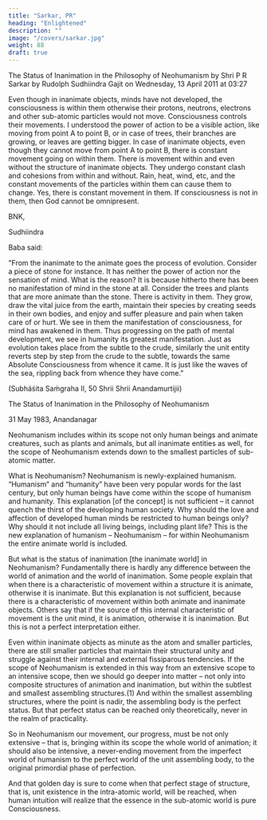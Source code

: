 ```yaml
---
title: "Sarkar, PR"
heading: "Enlightened"
description: ""
image: "/covers/sarkar.jpg"
weight: 88
draft: true
---
```



The Status of Inanimation in the Philosophy of Neohumanism by Shri P R Sarkar
by Rudolph Sudhiindra Gajit on Wednesday, 13 April 2011 at 03:27

Even though in inanimate objects, minds have not developed, the consciousness is within them otherwise their protons, neutrons, electrons and other sub-atomic particles would not move.  Consciousness controls their movements. I understood the power of action to be a visible action, like moving from point A to point B, or in case of trees, their branches are growing, or leaves are getting bigger.  In case of inanimate objects, even though they cannot move from point A to point B, there is constant movement going on within them. There is movement within and even without the structure of inanimate objects.  They undergo constant clash and cohesions from within and without.  Rain, heat, wind, etc, and the constant movements of the particles within them can cause them to change.  Yes, there is constant movement in them.  If consciousness is not in them, then God cannot be omnipresent.
 

BNK,

Sudhiindra

 Baba said:

"From the inanimate to the animate goes the process of evolution. Consider a piece of stone for instance. It has neither the power of action nor the sensation of mind. What is the reason? It is because hitherto there has been no manifestation of mind in the stone at all. Consider the trees and plants that are more animate than the stone. There is activity in them. They grow, draw the vital juice from the earth, maintain their species by creating seeds in their own bodies, and enjoy and suffer pleasure and pain when taken care of or hurt. We see in them the manifestation of consciousness, for mind has awakened in them. Thus progressing on the path of mental development, we see in humanity its greatest manifestation. Just as evolution takes place from the subtle to the crude, similarly the unit entity reverts step by step from the crude to the subtle, towards the same Absolute Consciousness from whence it came. It is just like the waves of the sea, rippling back from whence they have come."

(Subháśita Saḿgraha II, 50  Shrii Shrii Anandamurtijii)

 

The Status of Inanimation in the Philosophy of Neohumanism

31 May 1983, Anandanagar

 

Neohumanism includes within its scope not only human beings and animate creatures, such as plants and animals, but all inanimate entities as well, for the scope of Neohumanism extends down to the smallest particles of sub-atomic matter.

 

What is Neohumanism? Neohumanism is newly-explained humanism. “Humanism” and “humanity” have been very popular words for the last century, but only human beings have come within the scope of humanism and humanity. This explanation [of the concept] is not sufficient – it cannot quench the thirst of the developing human society. Why should the love and affection of developed human minds be restricted to human beings only? Why should it not include all living beings, including plant life? This is the new explanation of humanism – Neohumanism – for within Neohumanism the entire animate world is included.

 

But what is the status of inanimation [the inanimate world] in Neohumanism? Fundamentally there is hardly any difference between the world of animation and the world of inanimation. Some people explain that when there is a characteristic of movement within a structure it is animate, otherwise it is inanimate. But this explanation is not sufficient, because there is a characteristic of movement within both animate and inanimate objects. Others say that if the source of this internal characteristic of movement is the unit mind, it is animation, otherwise it is inanimation. But this is not a perfect interpretation either.

 

Even within inanimate objects as minute as the atom and smaller particles, there are still smaller particles that maintain their structural unity and struggle against their internal and external fissiparous tendencies. If the scope of Neohumanism is extended in this way from an extensive scope to an intensive scope, then we should go deeper into matter – not only into composite structures of animation and inanimation, but within the subtlest and smallest assembling structures.(1) And within the smallest assembling structures, where the point is nadir, the assembling body is the perfect status. But that perfect status can be reached only theoretically, never in the realm of practicality.

 

So in Neohumanism our movement, our progress, must be not only extensive – that is, bringing within its scope the whole world of animation; it should also be intensive, a never-ending movement from the imperfect world of humanism to the perfect world of the unit assembling body, to the original primordial phase of perfection.

 

And that golden day is sure to come when that perfect stage of structure, that is, unit existence in the intra-atomic world, will be reached, when human intuition will realize that the essence in the sub-atomic world is pure Consciousness.
